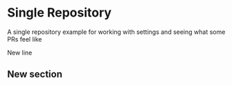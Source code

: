 # Single Repository
A single repository example for working with settings and seeing what some PRs feel like

New line

## New section

